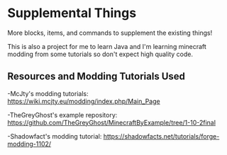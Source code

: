 # Supplemental Things
More blocks, items, and commands to supplement the existing things!

This is also a project for me to learn Java and I'm learning minecraft modding from some tutorials so don't expect high quality code.

## Resources and Modding Tutorials Used

-McJty's modding tutorials: https://wiki.mcjty.eu/modding/index.php/Main_Page

-TheGreyGhost's example repository: https://github.com/TheGreyGhost/MinecraftByExample/tree/1-10-2final

-Shadowfact's modding tutorial: https://shadowfacts.net/tutorials/forge-modding-1102/
